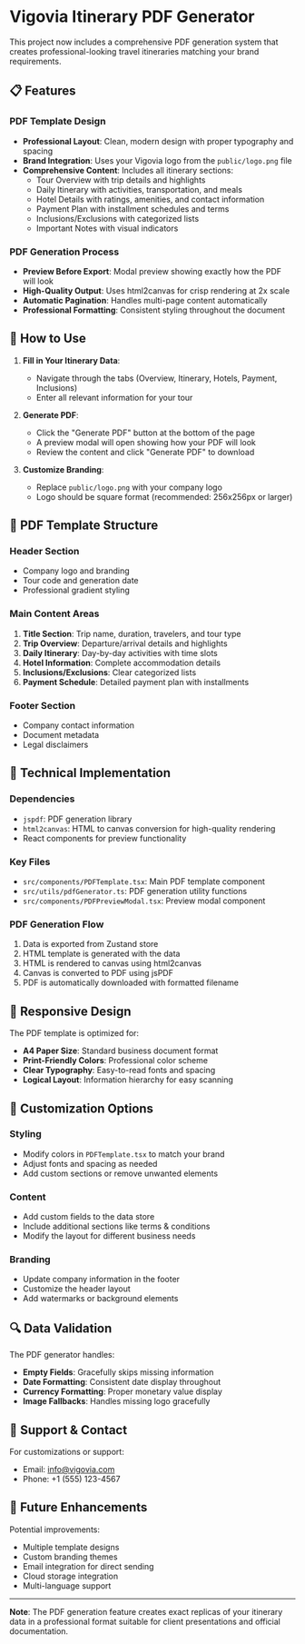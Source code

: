 # Vigovia Itinerary PDF Generator

This project now includes a comprehensive PDF generation system that creates professional-looking travel itineraries matching your brand requirements.

## 📋 Features

### PDF Template Design
- **Professional Layout**: Clean, modern design with proper typography and spacing
- **Brand Integration**: Uses your Vigovia logo from the `public/logo.png` file
- **Comprehensive Content**: Includes all itinerary sections:
  - Tour Overview with trip details and highlights
  - Daily Itinerary with activities, transportation, and meals
  - Hotel Details with ratings, amenities, and contact information
  - Payment Plan with installment schedules and terms
  - Inclusions/Exclusions with categorized lists
  - Important Notes with visual indicators

### PDF Generation Process
- **Preview Before Export**: Modal preview showing exactly how the PDF will look
- **High-Quality Output**: Uses html2canvas for crisp rendering at 2x scale
- **Automatic Pagination**: Handles multi-page content automatically
- **Professional Formatting**: Consistent styling throughout the document

## 🚀 How to Use

1. **Fill in Your Itinerary Data**:
   - Navigate through the tabs (Overview, Itinerary, Hotels, Payment, Inclusions)
   - Enter all relevant information for your tour

2. **Generate PDF**:
   - Click the "Generate PDF" button at the bottom of the page
   - A preview modal will open showing how your PDF will look
   - Review the content and click "Generate PDF" to download

3. **Customize Branding**:
   - Replace `public/logo.png` with your company logo
   - Logo should be square format (recommended: 256x256px or larger)

## 🎨 PDF Template Structure

### Header Section
- Company logo and branding
- Tour code and generation date
- Professional gradient styling

### Main Content Areas
1. **Title Section**: Trip name, duration, travelers, and tour type
2. **Trip Overview**: Departure/arrival details and highlights
3. **Daily Itinerary**: Day-by-day activities with time slots
4. **Hotel Information**: Complete accommodation details
5. **Inclusions/Exclusions**: Clear categorized lists
6. **Payment Schedule**: Detailed payment plan with installments

### Footer Section
- Company contact information
- Document metadata
- Legal disclaimers

## 🔧 Technical Implementation

### Dependencies
- `jspdf`: PDF generation library
- `html2canvas`: HTML to canvas conversion for high-quality rendering
- React components for preview functionality

### Key Files
- `src/components/PDFTemplate.tsx`: Main PDF template component
- `src/utils/pdfGenerator.ts`: PDF generation utility functions
- `src/components/PDFPreviewModal.tsx`: Preview modal component

### PDF Generation Flow
1. Data is exported from Zustand store
2. HTML template is generated with the data
3. HTML is rendered to canvas using html2canvas
4. Canvas is converted to PDF using jsPDF
5. PDF is automatically downloaded with formatted filename

## 📱 Responsive Design

The PDF template is optimized for:
- **A4 Paper Size**: Standard business document format
- **Print-Friendly Colors**: Professional color scheme
- **Clear Typography**: Easy-to-read fonts and spacing
- **Logical Layout**: Information hierarchy for easy scanning

## 🎯 Customization Options

### Styling
- Modify colors in `PDFTemplate.tsx` to match your brand
- Adjust fonts and spacing as needed
- Add custom sections or remove unwanted elements

### Content
- Add custom fields to the data store
- Include additional sections like terms & conditions
- Modify the layout for different business needs

### Branding
- Update company information in the footer
- Customize the header layout
- Add watermarks or background elements

## 🔍 Data Validation

The PDF generator handles:
- **Empty Fields**: Gracefully skips missing information
- **Date Formatting**: Consistent date display throughout
- **Currency Formatting**: Proper monetary value display
- **Image Fallbacks**: Handles missing logo gracefully

## 📧 Support & Contact

For customizations or support:
- Email: info@vigovia.com
- Phone: +1 (555) 123-4567

## 🚀 Future Enhancements

Potential improvements:
- Multiple template designs
- Custom branding themes
- Email integration for direct sending
- Cloud storage integration
- Multi-language support

---

**Note**: The PDF generation feature creates exact replicas of your itinerary data in a professional format suitable for client presentations and official documentation.
